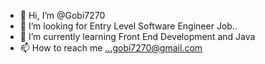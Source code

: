 - 👋 Hi, I’m @Gobi7270
- 👀 I’m looking for Entry Level Software Engineer Job.. 
- 🌱 I’m currently learning Front End Development and Java
- 📫 How to reach me ...gobi7270@gmail.com

<!---
Gobi7270/Gobi7270 is a ✨ special ✨ repository because its `README.md` (this file) appears on your GitHub profile.
You can click the Preview link to take a look at your changes.
--->
